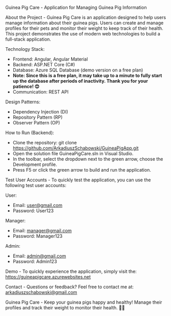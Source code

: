 Guinea Pig Care - Application for Managing Guinea Pig Information

About the Project - Guinea Pig Care is an application designed to help users manage information about their guinea pigs. Users can create and manage profiles for their pets and monitor their weight to keep track of their health. This project demonstrates the use of modern web technologies to build a full-stack application.

Technology Stack:
- Frontend: Angular, Angular Material
- Backend: ASP.NET Core (C#)
- Database: Azure SQL Database (demo version on a free plan)
- **Note: Since this is a free plan, it may take up to a minute to fully start up the database after periods of inactivity. Thank you for your patience! 😊**
- Communication: REST API

Design Patterns:
- Dependency Injection (DI)
- Repository Pattern (RP)
- Observer Pattern (OP)

How to Run (Backend):
- Clone the repository: git clone https://github.com/ArkadiuszSchabowski/GuineaPigApp.git
- Open the solution file GuineaPigCare.sln in Visual Studio.
- In the toolbar, select the dropdown next to the green arrow, choose the Development profile.
- Press F5 or click the green arrow to build and run the application.

Test User Accounts - To quickly test the application, you can use the following test user accounts:

User:
- Email: user@gmail.com
- Password: User123

Manager:
- Email: manager@gmail.com
- Password: Manager123

Admin:
- Email: admin@gmail.com
- Password: Admin123

Demo - To quickly experience the application, simply visit the: https://guineapigcare.azurewebsites.net

Contact - Questions or feedback? Feel free to contact me at: arkadiuszschabowski@gmail.com

Guinea Pig Care - Keep your guinea pigs happy and healthy! Manage their profiles and track their weight to monitor their health. 🐹🎉

